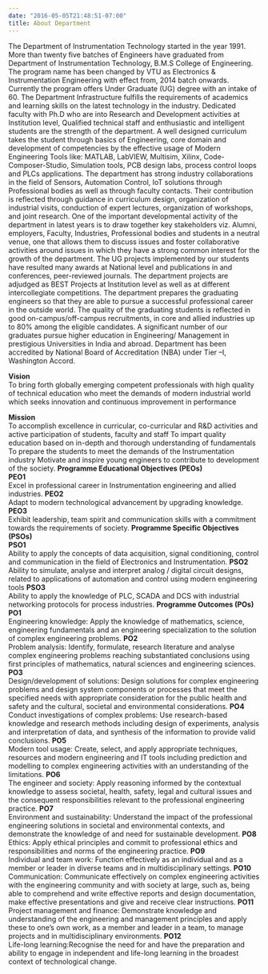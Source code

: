 ```yaml
---
date: "2016-05-05T21:48:51-07:00"
title: About Department
---
```


The Department of Instrumentation Technology started in the year 1991. More than twenty five batches of Engineers have graduated from Department of Instrumentation Technology, B.M.S College of Engineering.
The program name has been changed by VTU as Electronics & Instrumentation Engineering with effect from, 2014 batch onwards. Currently the program offers Under Graduate (UG) degree with an intake of 60. The Department Infrastructure fulfills the requirements of academics and learning skills on the latest technology in the industry. Dedicated faculty with Ph.D who are into Research and Development activities at Institution level, Qualified technical staff and enthusiastic and intelligent students are the strength of the department.
A well designed curriculum takes the student through basics of Engineering, core domain and development of competencies by the effective usage of Modern Engineering Tools like: MATLAB, LabVIEW, Multisim, Xilinx, Code-Composer-Studio, Simulation tools, PCB design labs, process control loops and PLCs applications. The department has strong industry collaborations in the field of Sensors, Automation Control, IoT solutions through Professional bodies as well as through faculty contacts. Their contribution is reflected through guidance in curriculum design, organization of industrial visits, conduction of expert lectures, organization of workshops, and joint research. One of the important developmental activity of the department in latest years is to draw together key stakeholders viz. Alumni, employers, Faculty, Industries, Professional bodies and students in a neutral venue, one that allows them to discuss issues and foster collaborative activities around issues in which they have a strong common interest for the growth of the department.
The UG projects implemented by our students have resulted many awards at National level and publications in and conferences, peer-reviewed journals. The department projects are adjudged as BEST Projects at Institution level as well as at different intercollegiate competitions. The department prepares the graduating engineers so that they are able to pursue a successful professional career in the outside world. The quality of the graduating students is reflected in good on-campus/off-campus recruitments, in core and allied industries up to 80% among the eligible candidates. A significant number of our graduates pursue higher education in Engineering/ Management in prestigious Universities in India and abroad.
Department has been accredited by National Board of Accreditation (NBA) under Tier –I, Washington Accord.

<b>Vision</b>
<br>
To bring forth globally emerging competent professionals with high quality of technical education who meet the demands of modern industrial world which seeks innovation and continuous improvement in performance

<b>Mission</b>
<br>
To accomplish excellence in curricular, co-curricular and R&D activities and active participation of students, faculty and staff
To impart quality education based on in-depth and thorough understanding of fundamentals
To prepare the students to meet the demands of the Instrumentation industry
Motivate and inspire young engineers to contribute to development of the society.
<b>Programme Educational Objectives (PEOs)</b>
<br>
<b>PEO1</b>
<br>
Excel in professional career in Instrumentation engineering and allied industries.
<b>PEO2</b>
<br>
Adapt to modern technological advancement by upgrading knowledge.
<b>PEO3</b>
<br>
Exhibit leadership, team spirit and communication skills with a commitment towards the requirements of society.
<b>Programme Specific Objectives (PSOs)</b>
<br>
<b>PSO1</b>
<br>
Ability to apply the concepts of data acquisition, signal conditioning, control and communication in the field of Electronics and Instrumentation.
<b>PSO2</b>
<br>
Ability to simulate, analyse and interpret analog / digital circuit designs, related to applications of automation and control using modern engineering tools
<b>PSO3</b>
<br>
Ability to apply the knowledge of PLC, SCADA and DCS with industrial networking protocols for process industries.
<b>Programme Outcomes (POs)</b>
<br>
<b>PO1</b>
<br>
Engineering knowledge: Apply the knowledge of mathematics, science, engineering fundamentals and an engineering specialization to the solution of complex engineering problems.
<b>PO2</b>
<br>
Problem analysis: Identify, formulate, research literature and analyse complex engineering problems reaching substantiated conclusions using first principles of mathematics, natural sciences and engineering sciences.
<b>PO3</b>
<br>
Design/development of solutions: Design solutions for complex engineering problems and design system components or processes that meet the specified needs with appropriate consideration for the public health and safety and the cultural, societal and environmental considerations.
<b>PO4</b>
<br>
Conduct investigations of complex problems: Use research-based knowledge and research methods including design of experiments, analysis and interpretation of data, and synthesis of the information to provide valid conclusions.
<b>PO5</b>
<br>
Modern tool usage: Create, select, and apply appropriate techniques, resources and modern engineering and IT tools including prediction and modelling to complex engineering activities with an understanding of the limitations.
<b>PO6</b>
<br>
The engineer and society: Apply reasoning informed by the contextual knowledge to assess societal, health, safety, legal and cultural issues and the consequent responsibilities relevant to the professional engineering practice.
<b>PO7</b>
<br>
Environment and sustainability: Understand the impact of the professional engineering solutions in societal and environmental contexts, and demonstrate the knowledge of and need for sustainable development.
<b>PO8</b>
<br>
Ethics: Apply ethical principles and commit to professional ethics and responsibilities and norms of the engineering practice.
<b>PO9</b>
<br>
Individual and team work: Function effectively as an individual and as a member or leader in diverse teams and in multidisciplinary settings.
<b>PO10</b>
<br>
Communication: Communicate effectively on complex engineering activities with the engineering community and with society at large, such as, being able to comprehend and write effective reports and design documentation, make effective presentations and give and receive clear instructions.
<b>PO11</b>
<br>
Project management and finance: Demonstrate knowledge and understanding of the engineering and management principles and apply these to one’s own work, as a member and leader in a team, to manage projects and in multidisciplinary environments.
<b>PO12</b>
<br>
Life-long learning:Recognise the need for and have the preparation and ability to engage in independent and life-long learning in the broadest context of technological change.